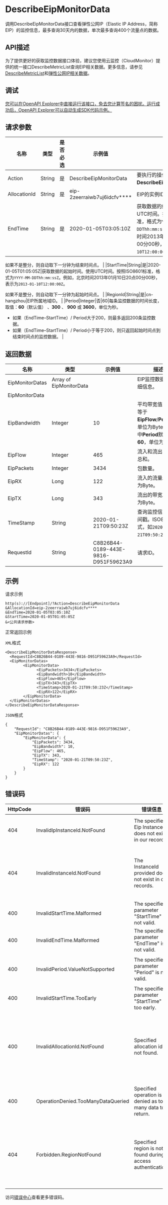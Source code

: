 # DescribeEipMonitorData

调用DescribeEipMonitorData接口查看弹性公网IP（Elastic IP Address，简称EIP）的监控信息，最多查询30天内的数据，单次最多查询400个流量点的数据。

## API描述

为了提供更好的获取监控数据接口体验，建议您使用云监控（CloudMonitor）提供的统一接口DescribeMetricList查询EIP相关数据。更多信息，请参见[DescribeMetricList](~~205394~~)和[弹性公网IP相关数据](~~162874~~)。

## 调试

[您可以在OpenAPI Explorer中直接运行该接口，免去您计算签名的困扰。运行成功后，OpenAPI Explorer可以自动生成SDK代码示例。](https://api.aliyun.com/#product=Vpc&api=DescribeEipMonitorData&type=RPC&version=2016-04-28)

## 请求参数

|名称|类型|是否必选|示例值|描述|
|--|--|----|---|--|
|Action|String|是|DescribeEipMonitorData|要执行的操作，取值： **DescribeEipMonitorData**。 |
|AllocationId|String|是|eip-2zeerraiwb7uj6idcfv\*\*\*\*|EIP的实例ID。 |
|EndTime|String|是|2020-01-05T03:05:10Z|获取数据的结束时间。使用UTC时间。按照ISO8601标准，格式为`YYYY-MM-DDThh:mm:ssZ`。例如，北京时间2013年01月10日20点00分00秒，表示为`2013-01-10T12:00:00Z`。

 如果不是整分，则自动取下一分钟为结束时间点。 |
|StartTime|String|是|2020-01-05T01:05:05Z|获取数据的起始时间。使用UTC时间。按照ISO8601标准，格式为`YYYY-MM-DDThh:mm:ssZ`。例如，北京时间2013年01月10日20点00分00秒，表示为`2013-01-10T12:00:00Z`。

 如果不是整分，则自动取下一分钟为起始时间点。 |
|RegionId|String|是|cn-hangzhou|EIP所属地域ID。 |
|Period|Integer|否|60|每条监控数据的时间长度，取值：**60**（默认值） 、**300** 、 **900** 或 **3600**，单位为秒。

 -   如果（EndTime–StartTime）/ Period大于200，则最多返回200条监控数据。
-   如果（EndTime–StartTime）/ Period小于等于200，则只返回起始时间点到结束时间点的监控数据。 |

## 返回数据

|名称|类型|示例值|描述|
|--|--|---|--|
|EipMonitorDatas|Array of EipMonitorData| |EIP监控数据的详细信息。 |
|EipMonitorData| | | |
|EipBandwidth|Integer|10|平均带宽值，该值等于**EipFlow**/**Period**，单位为Byte/s。其中**Period**默认值为**60**，单位为秒。 |
|EipFlow|Integer|465|流入和流出的流量总和。 |
|EipPackets|Integer|3434|包数量。 |
|EipRX|Long|122|流入的流量。单位为Byte。 |
|EipTX|Long|343|流出的带宽。单位为Byte。 |
|TimeStamp|String|2020-01-21T09:50:23Z|查询监控信息的时间戳。ISO8601格式，如`2020-01-21T09:50:23Z`。 |
|RequestId|String|C8B26B44-0189-443E-9816-D951F59623A9|请求ID。 |

## 示例

请求示例

```
http(s)://[Endpoint]/?Action=DescribeEipMonitorData
&AllocationId=eip-2zeerraiwb7uj6idcfv****
&EndTime=2020-01-05T03:05:10Z
&StartTime=2020-01-05T01:05:05Z
&<公共请求参数>
```

正常返回示例

`XML`格式

```
<DescribeEipMonitorDataResponse>
  <RequestId>C8B26B44-0189-443E-9816-D951F59623A9</RequestId>
  <EipMonitorDatas>
        <EipMonitorData>
              <EipPackets>3434</EipPackets>
              <EipBandwidth>10</EipBandwidth>
              <EipFlow>465</EipFlow>
              <EipTX>343</EipTX>
              <TimeStamp>2020-01-21T09:50:23Z</TimeStamp>
              <EipRX>122</EipRX>
        </EipMonitorData>
  </EipMonitorDatas>
</DescribeEipMonitorDataResponse>
```

`JSON`格式

```
{
    "RequestId": "C8B26B44-0189-443E-9816-D951F59623A9",
    "EipMonitorDatas": {
        "EipMonitorData": {
            "EipPackets": 3434,
            "EipBandwidth": 10,
            "EipFlow": 465,
            "EipTX": 343,
            "TimeStamp": "2020-01-21T09:50:23Z",
            "EipRX": 122
        }
    }
}
```

## 错误码

|HttpCode|错误码|错误信息|描述|
|--------|---|----|--|
|404|InvalidIpInstanceId.NotFound|The specified Eip InstanceId does not exist in our records.|指定的eip实例不存在。|
|404|InvalidInstanceId.NotFound|The InstanceId provided does not exist in our records.|该 ECS 实例不存在（实例不在该 VPC 下）。|
|400|InvalidStartTime.Malformed|The specified parameter "StartTime" is not valid.|开始时间不合法。|
|400|InvalidEndTime.Malformed|The specified parameter "EndTime" is not valid.|该结束时间不合法。|
|400|InvalidPeriod.ValueNotSupported|The specified parameter "Period" is not valid.|参数Period的值不合法。|
|400|InvalidStartTime.TooEarly|The specified parameter "StartTime" is too early.|开始时间不合法。|
|400|InvalidAllocationId.NotFound|Specified allocation id is not found.|指定的公网 IP 不存在，请您检查填写的公网 IP 是否正确。|
|400|OperationDenied.TooManyDataQueried|Specified operation is denied as too many data to return.|一次查询返回的数据量过多。|
|404|Forbidden.RegionNotFound|Specified region is not found during access authentication.|指定 Region 不存在，请您检查该 Region 是否正确。|

访问[错误中心](https://error-center.aliyun.com/status/product/Vpc)查看更多错误码。

